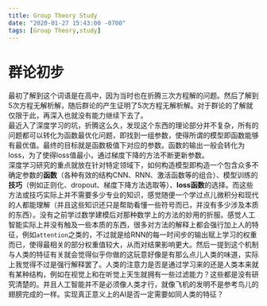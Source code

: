 ```yaml
---
title: Group Theory Study
date: "2020-01-27 15:43:00 -0700"
tags: [Group Theory,study]
---
```


# 群论初步
最初了解到这个词语是在高中，因为当时也在折腾三次方程解的问题。然后了解到5次方程无解析解，随后群论的产生证明了5次方程无解析解。对于群论的了解就仅限于此，再深入也就没有能力继续下去了。<br>
最近入了深度学习的坑，折腾这么久，发现这个东西的理论部分并不复杂，所有的问题都可以转化为函数最优化问题，即找到一组参数，使得所谓的模型即函数能够有最优值。最终的目标就是函数极值下对应的参数。函数的输出一般会转化为loss，为了使得loss值最小，通过梯度下降的方法不断更新参数。<br>
深度学习研究的重点就放在针对特定领域下，如何构造模型即构造一个包含众多不确定参数的**函数**（各种有效的结构CNN、RNN、激活函数等的组合）、模型训练的**技巧**（例如正则化、dropout、梯度下降方法选取等）、**loss函数**的选择。而这些方法或技巧实际上并不需要多少专业的知识，感觉随便一个学过点儿微积分和现代的人都能理解（并且这些知识还只是帮助看懂一些符号而已，并没有多少涉及本质的东西）。没有之前学过数学建模后对那种数学上的方法的妙用的折服。感觉人工智能实际上并没有触及一些本质的东西，很多对方法的解释上都会强行加上人的特征，例如`attention`之类的，不过就是给RNN的每一时间步的输出赋上学习的权重而已，使得最相关的部分权重值较大，从而对结果影响更大。然后一提到这个机制与人类的特征有关就会觉得似乎你做的这玩意好像是有那么点儿人类的味道，实际上我觉得不过是强行解释罢了。人类的注意力是否是通过学习来的还是人类本来就有某种结构，例如在视觉上和在听觉上天生就拥有一些过滤能力？这些都是没有研究清楚的。并且人工智能并不是必须像人类才行，就像飞机的发明不是参考鸟儿的翅膀完成的一样。实现真正意义上的AI是否一定需要如同人类的特征？
